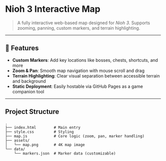# Nioh 3 Interactive Map

> A fully interactive web-based map designed for *Nioh 3*. Supports zooming, panning, custom markers, and terrain highlighting.

---

## 🔧 Features

-  **Custom Markers**: Add key locations like bosses, chests, shortcuts, and more
-  **Zoom & Pan**: Smooth map navigation with mouse scroll and drag
-  **Terrain Highlighting**: Clear visual separation between accessible terrain and background
-  **Static Deployment**: Easily hostable via GitHub Pages as a game companion tool

---

## Project Structure

```plaintext
.
├── index.html        # Main entry
├── style.css         # Styling
├── map.js            # Core logic (zoom, pan, marker handling)
├── assets/
│   └── map.png       # 4K map image
└── data/
    └── markers.json  # Marker data (customizable)
